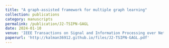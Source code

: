 ```yaml
---
title: "A graph-assisted framework for multiple graph learning"
collection: publications
category: manuscripts
permalink: /publication/J2-TSIPN-GAGL
date: 2024-01-10
venue: 'IEEE Transactions on Signal and Information Processing over Networks (Published)'
paperurl: 'http://kalman36912.github.io/files/J2-TSIPN-GAGL.pdf'
---
```

